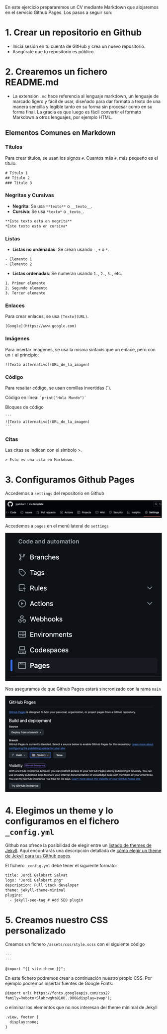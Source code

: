 En este ejercicio prepararemos un CV mediante Markdown que alojaremos en el servicio Github Pages. Los pasos a seguir son:

# 1. Crear un repositorio en Github

- Inicia sesión en tu cuenta de GitHub y crea un nuevo repositorio.
- Asegúrate que tu repositorio es público.

# 2. Crearemos un fichero README.md

- La extensión `.md` hace referencia al lenguaje markdown, un lenguaje de marcado ligero y fácil de usar, diseñado para dar formato a texto de una manera sencilla y legible tanto en su forma sin procesar como en su forma final. La gracia es que luego es fácil convertir el formato Markdown a otros lenguajes, por ejemplo HTML.

## Elementos Comunes en Markdown

### Títulos

Para crear títulos, se usan los signos `#`. Cuantos más `#`, más pequeño es el título.

```
# Título 1
## Título 2
### Título 3
```

### Negritas y Cursivas

- **Negrita**: Se usa `**texto**` o `__texto__`.
- **Cursiva**: Se usa `*texto*` o `_texto_`.

```
**Este texto está en negrita**
*Este texto está en cursiva*
```

### Listas
- **Listas no ordenadas**: Se crean usando `-`, `+` o `*`.
  
```
- Elemento 1
- Elemento 2
```

- **Listas ordenadas**: Se numeran usando `1.`, `2.`, `3.`, etc.

```
1. Primer elemento
2. Segundo elemento
3. Tercer elemento
```

### Enlaces
Para crear enlaces, se usa `[Texto](URL)`.

```
[Google](https://www.google.com)
```

### Imágenes
Para insertar imágenes, se usa la misma sintaxis que un enlace, pero con un `!` al principio:

```
![Texto alternativo](URL_de_la_imagen)
```

### Código

Para resaltar código, se usan comillas invertidas (`).

Código en línea: `` `print("Hola Mundo")` ``

Bloques de código

````
```
![Texto alternativo](URL_de_la_imagen)
```
````

### Citas
Las citas se indican con el símbolo >.

```
> Esto es una cita en Markdown.
```

# 3. Configuramos Github Pages

Accedemos a `settings` del repositorio en Github

![Github > Settings](github-settings.png)

Accedemos a `pages` en el menú lateral de `settings`

![Github > Settings > Pages](github-pages.png)

Nos aseguramos de que Github Pages estará sincronizado con la rama `main`

![Github > Settings > Pages](githug-pages-step-1.png)

# 4. Elegimos un theme y lo configuramos en el fichero `_config.yml`

Github nos ofrece la posibilidad de elegir entre un [listado de themes de Jekyll](https://pages.github.com/themes/). Aquí encontrarás una descripción detallada de [cómo elegir un theme de Jekyll para tus Github pages](https://docs.github.com/en/pages/setting-up-a-github-pages-site-with-jekyll/adding-a-theme-to-your-github-pages-site-using-jekyll).

El fichero `_config.yml` debe tener el siguiente formato:

```
title: Jordi Galobart Salvat
logo: "Jordi Galobart.png"
description: Full Stack developer
theme: jekyll-theme-minimal 
plugins:
  - jekyll-seo-tag # Add SEO plugin
```

# 5. Creamos nuestro CSS personalizado

Creamos un fichero `/assets/css/style.scss` con el siguiente código

```
---
---

@import "{{ site.theme }}";
```

En este fichero podremos crear a continuación nuestro propio CSS. Por ejemplo podremos insertar fuentes de Google Fonts:

```
@import url('https://fonts.googleapis.com/css2?family=Roboto+Slab:wght@100..900&display=swap');
```

o eliminar los elementos que no nos interesan del theme minimal de Jekyll

```
.view, footer {
  display:none;
}
```
